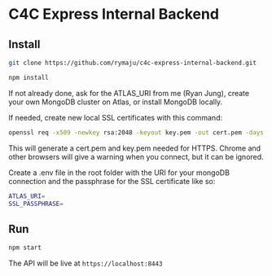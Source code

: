 # C4C Express Internal Backend


## Install
```sh
git clone https://github.com/rymaju/c4c-express-internal-backend.git

npm install
```

If not already done, ask for the ATLAS_URI from me (Ryan Jung), create your own MongoDB cluster on Atlas, or install MongoDB locally.

If needed, create new local SSL certificates with this command:

```sh
openssl req -x509 -newkey rsa:2048 -keyout key.pem -out cert.pem -days 1000
```
This will generate a cert.pem and key.pem needed for HTTPS. Chrome and other browsers will give a warning when you connect, but it can be ignored. 

Create a .env file in the root folder with the URI for your mongoDB connection and the passphrase for the SSL certificate like so:

```sh
ATLAS_URI=
SSL_PASSPHRASE=
```

## Run

```sh
npm start
```

The API will be live at `https://localhost:8443`